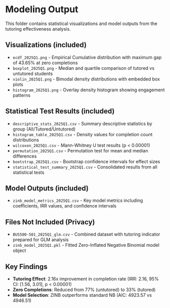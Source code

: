 # Modeling Output

This folder contains statistical visualizations and model outputs from the tutoring effectiveness analysis.

## Visualizations (included)
- `ecdf_2025Q1.png` - Empirical Cumulative distribution with maximum gap of 43.65% at zero completions
- `boxplot_2025Q1.png` - Median and quartile comparison of tutored vs untutored students
- `violin_2025Q1.png` - Bimodal density distributions with embedded box plots
- `histogram_2025Q1.png` - Overlay density histogram showing engagement patterns

## Statistical Test Results (included)
- `descriptive_stats_2025Q1.csv` - Summary descriptive statistics by group (All/Tutored/Untutored)
- `histogram_table_2025Q1.csv` - Density values for completion count distributions
- `wilcoxon_2025Q1.csv` - Mann-Whitney U test results (p < 0.00001)
- `permutation_2025Q1.csv` - Permutation test for mean and median differences
- `bootstrap_2025Q1.csv` - Bootstrap confidence intervals for effect sizes
- `statistical_test_summary_2025Q1.csv` - Consolidated results from all statistical tests

## Model Outputs (included)
- `zinb_model_metrics_2025Q1.csv` - Key model metrics including coefficients, IRR values, and confidence intervals

## Files Not Included (Privacy)
- `BUS500-501_2025Q1_glm.csv` - Combined dataset with tutoring indicator prepared for GLM analysis
- `zinb_model_2025Q1.pkl` - Fitted Zero-Inflated Negative Binomial model object

## Key Findings
- **Tutoring Effect**: 2.16x improvement in completion rate (IRR: 2.16, 95% CI: [1.56, 3.01], p < 0.00001)
- **Zero Completions**: Reduced from 77% (untutored) to 33% (tutored)
- **Model Selection**: ZINB outperforms standard NB (AIC: 4923.57 vs 4946.51)